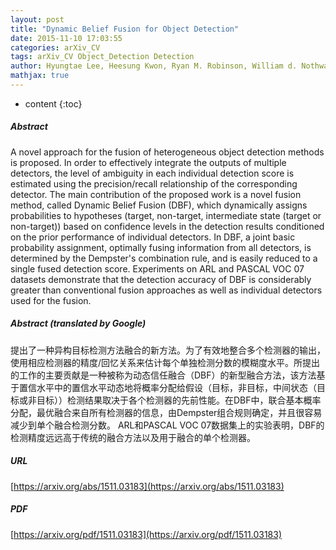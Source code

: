 ```yaml
---
layout: post
title: "Dynamic Belief Fusion for Object Detection"
date: 2015-11-10 17:03:55
categories: arXiv_CV
tags: arXiv_CV Object_Detection Detection
author: Hyungtae Lee, Heesung Kwon, Ryan M. Robinson, William d. Nothwang, Amar M. Marathe
mathjax: true
---
```


* content
{:toc}

##### Abstract
A novel approach for the fusion of heterogeneous object detection methods is proposed. In order to effectively integrate the outputs of multiple detectors, the level of ambiguity in each individual detection score is estimated using the precision/recall relationship of the corresponding detector. The main contribution of the proposed work is a novel fusion method, called Dynamic Belief Fusion (DBF), which dynamically assigns probabilities to hypotheses (target, non-target, intermediate state (target or non-target)) based on confidence levels in the detection results conditioned on the prior performance of individual detectors. In DBF, a joint basic probability assignment, optimally fusing information from all detectors, is determined by the Dempster's combination rule, and is easily reduced to a single fused detection score. Experiments on ARL and PASCAL VOC 07 datasets demonstrate that the detection accuracy of DBF is considerably greater than conventional fusion approaches as well as individual detectors used for the fusion.

##### Abstract (translated by Google)
提出了一种异构目标检测方法融合的新方法。为了有效地整合多个检测器的输出，使用相应检测器的精度/回忆关系来估计每个单独检测分数的模糊度水平。所提出的工作的主要贡献是一种被称为动态信任融合（DBF）的新型融合方法，该方法基于置信水平中的置信水平动态地将概率分配给假设（目标，非目标，中间状态（目标或非目标））检测结果取决于各个检测器的先前性能。在DBF中，联合基本概率分配，最优融合来自所有检测器的信息，由Dempster组合规则确定，并且很容易减少到单个融合检测分数。 ARL和PASCAL VOC 07数据集上的实验表明，DBF的检测精度远远高于传统的融合方法以及用于融合的单个检测器。

##### URL
[https://arxiv.org/abs/1511.03183](https://arxiv.org/abs/1511.03183)

##### PDF
[https://arxiv.org/pdf/1511.03183](https://arxiv.org/pdf/1511.03183)

